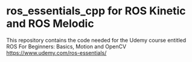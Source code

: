 # ros_essentials_cpp for ROS Kinetic and ROS Melodic
This repository contains the code needed for the Udemy course entitled
ROS For Beginners: Basics, Motion and OpenCV
https://www.udemy.com/ros-essentials/
